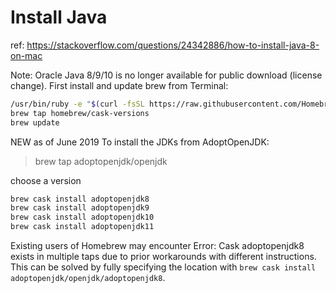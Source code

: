 # Install Java

ref:
<https://stackoverflow.com/questions/24342886/how-to-install-java-8-on-mac>

Note: Oracle Java 8/9/10 is no longer available for public download (license change).
First install and update brew from Terminal:

```bash
/usr/bin/ruby -e "$(curl -fsSL https://raw.githubusercontent.com/Homebrew/install/master/install)"
brew tap homebrew/cask-versions
brew update
```

NEW as of June 2019
To install the JDKs from AdoptOpenJDK:

> brew tap adoptopenjdk/openjdk

choose a version

```bash
brew cask install adoptopenjdk8
brew cask install adoptopenjdk9
brew cask install adoptopenjdk10
brew cask install adoptopenjdk11
```

Existing users of Homebrew may encounter Error: Cask adoptopenjdk8 exists in multiple taps due to prior workarounds with different instructions. This can be solved by fully specifying the location with `brew cask install adoptopenjdk/openjdk/adoptopenjdk8`.
